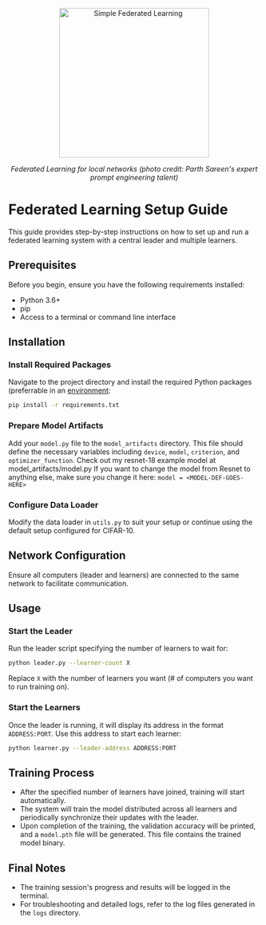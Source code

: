 <p align="center">
  <img src="https://github.com/omkaark/simple-federated-learning/assets/20964404/2a098f38-c7d0-4cc3-9f51-a1af8ecd835a" height="300" alt="Simple Federated Learning" />
</p>
<p align="center">
  <em>Federated Learning for local networks (photo credit: Parth Sareen's expert prompt engineering talent)</em>
</p>

# Federated Learning Setup Guide

This guide provides step-by-step instructions on how to set up and run a federated learning system with a central leader and multiple learners.

## Prerequisites

Before you begin, ensure you have the following requirements installed:

- Python 3.6+
- pip
- Access to a terminal or command line interface

## Installation

### Install Required Packages

Navigate to the project directory and install the required Python packages (preferrable in an [environment](https://docs.python.org/3/library/venv.html):

```bash
pip install -r requirements.txt
```

### Prepare Model Artifacts

Add your `model.py` file to the `model_artifacts` directory. This file should define the necessary variables including `device`, `model`, `criterion`, and `optimizer_function`. Check out my resnet-18 example model at model_artifacts/model.py If you want to change the model from Resnet to anything else, make sure you change it here: `model = <MODEL-DEF-GOES-HERE>`

### Configure Data Loader

Modify the data loader in `utils.py` to suit your setup or continue using the default setup configured for CIFAR-10.

## Network Configuration

Ensure all computers (leader and learners) are connected to the same network to facilitate communication.

## Usage

### Start the Leader

Run the leader script specifying the number of learners to wait for:

```bash
python leader.py --learner-count X
```

Replace `X` with the number of learners you want (# of computers you want to run training on).

### Start the Learners

Once the leader is running, it will display its address in the format `ADDRESS:PORT`. Use this address to start each learner:

```bash
python learner.py --leader-address ADDRESS:PORT
```

## Training Process

- After the specified number of learners have joined, training will start automatically.
- The system will train the model distributed across all learners and periodically synchronize their updates with the leader.
- Upon completion of the training, the validation accuracy will be printed, and a `model.pth` file will be generated. This file contains the trained model binary.

## Final Notes

- The training session's progress and results will be logged in the terminal.
- For troubleshooting and detailed logs, refer to the log files generated in the `logs` directory.
